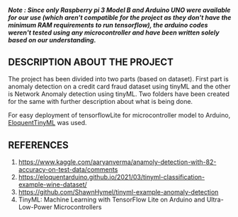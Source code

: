 ##### Note : Since only Raspberry pi 3 Model B and Arduino UNO were available for our use (which aren't compatible for the project as they don't have the minimum RAM requirements to run tensorflow), the arduino codes weren't tested  using any microcontroller and have been written solely based on our understanding.

## DESCRIPTION ABOUT THE PROJECT

The project has been divided into two parts (based on dataset). First part is anomaly detection on a credit card fraud dataset using tinyML and the other is Network Anomaly detection using tinyML. Two folders have been created for the same with further description about what is being done. 

For easy deployment of tensorflowLite for microcontroller model to Arduino, [EloquentTinyML](https://github.com/eloquentarduino/EloquentTinyML) was used. 

## REFERENCES

1. https://www.kaggle.com/aaryanverma/anamoly-detection-with-82-accuracy-on-test-data/comments
2. https://eloquentarduino.github.io/2021/03/tinyml-classification-example-wine-dataset/
3. https://github.com/ShawnHymel/tinyml-example-anomaly-detection
4. TinyML: Machine Learning with TensorFlow Lite on Arduino and Ultra-Low-Power Microcontrollers

